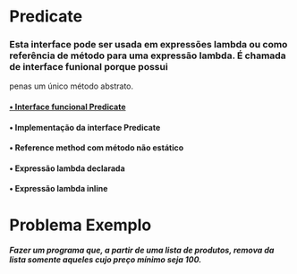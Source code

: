 # Predicate

### Esta interface pode ser usada em expressões lambda ou como referência de método para uma expressão lambda. É chamada de interface funional porque possui 
penas um único método abstrato.

#### [• Interface funcional Predicate](https://docs.oracle.com/javase/10/docs/api/java/util/function/Predicate.html)

#### • Implementação da interface Predicate

#### • Reference method com método não estático

#### • Expressão lambda declarada

#### • Expressão lambda inline

# Problema Exemplo

##### Fazer um programa que, a partir de uma lista de produtos, remova da lista somente aqueles cujo preço mínimo seja 100.
